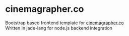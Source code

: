 # cinemagrapher.co

Bootstrap based frontend template for <a href="cinemagrapher.co">cinemagrapher.co</a><br>
Written in jade-lang for node.js backend integration
